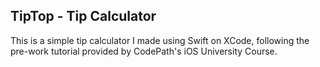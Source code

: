 TipTop - Tip Calculator
----- 

This is a simple tip calculator I made using Swift on XCode, following the pre-work tutorial provided by CodePath's 
iOS University Course.





